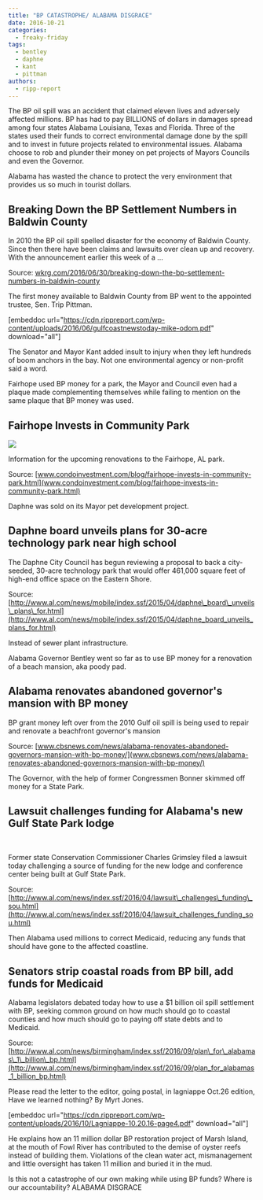 ```yaml
---
title: "BP CATASTROPHE/ ALABAMA DISGRACE"
date: 2016-10-21
categories: 
  - freaky-friday
tags: 
  - bentley
  - daphne
  - kant
  - pittman
authors: 
  - ripp-report
---
```


The BP oil spill was an accident that claimed eleven lives and adversely affected millions. BP has had to pay BILLIONS of dollars in damages spread among four states Alabama Louisiana, Texas and Florida. Three of the states used their funds to correct environmental damage done by the spill and to invest in future projects related to environmental issues. Alabama choose to rob and plunder their money on pet projects of Mayors Councils and even the Governor.

Alabama has wasted the chance to protect the very environment that provides us so much in tourist dollars.

## Breaking Down the BP Settlement Numbers in Baldwin County

In 2010 the BP oil spill spelled disaster for the economy of Baldwin County. Since then there have been claims and lawsuits over clean up and recovery. With the announcement earlier this week of a …

Source: [wkrg.com/2016/06/30/breaking-down-the-bp-settlement-numbers-in-baldwin-county](http://wkrg.com/2016/06/30/breaking-down-the-bp-settlement-numbers-in-baldwin-county)

The first money available to Baldwin County from BP went to the appointed trustee, Sen. Trip Pittman.

\[embeddoc url="https://cdn.rippreport.com/wp-content/uploads/2016/06/gulfcoastnewstoday-mike-odom.pdf" download="all"\]

The Senator and Mayor Kant added insult to injury when they left hundreds of boom anchors in the bay. Not one environmental agency or non-profit said a word.

Fairhope used BP money for a park, the Mayor and Council even had a plaque made complementing themselves while failing to mention on the same plaque that BP money was used.

## Fairhope Invests in Community Park

![](https://cdn.rippreport.com/wp-content/uploads/2016/10/fairhope-property_308.jpg)

Information for the upcoming renovations to the Fairhope, AL park.

Source: [www.condoinvestment.com/blog/fairhope-invests-in-community-park.html](www.condoinvestment.com/blog/fairhope-invests-in-community-park.html)

Daphne was sold on its Mayor pet development project.

## Daphne board unveils plans for 30-acre technology park near high school

The Daphne City Council has begun reviewing a proposal to back a city-seeded, 30-acre technology park that would offer 461,000 square feet of high-end office space on the Eastern Shore.

Source: [http://www.al.com/news/mobile/index.ssf/2015/04/daphne\_board\_unveils\_plans\_for.html](http://www.al.com/news/mobile/index.ssf/2015/04/daphne_board_unveils_plans_for.html)

Instead of sewer plant infrastructure.

Alabama Governor Bentley went so far as to use BP money for a renovation of a beach mansion, aka poody pad.

## Alabama renovates abandoned governor's mansion with BP money

BP grant money left over from the 2010 Gulf oil spill is being used to repair and renovate a beachfront governor's mansion

Source: [www.cbsnews.com/news/alabama-renovates-abandoned-governors-mansion-with-bp-money/](www.cbsnews.com/news/alabama-renovates-abandoned-governors-mansion-with-bp-money/)

The Governor, with the help of former Congressmen Bonner skimmed off money for a State Park.

## Lawsuit challenges funding for Alabama's new Gulf State Park lodge

 

Former state Conservation Commissioner Charles Grimsley filed a lawsuit today challenging a source of funding for the new lodge and conference center being built at Gulf State Park.

Source:[http://www.al.com/news/index.ssf/2016/04/lawsuit\_challenges\_funding\_sou.html](http://www.al.com/news/index.ssf/2016/04/lawsuit_challenges_funding_sou.html)

Then Alabama used millions to correct Medicaid, reducing any funds that should have gone to the affected coastline.

## Senators strip coastal roads from BP bill, add funds for Medicaid

Alabama legislators debated today how to use a $1 billion oil spill settlement with BP, seeking common ground on how much should go to coastal counties and how much should go to paying off state debts and to Medicaid.

Source:[http://www.al.com/news/birmingham/index.ssf/2016/09/plan\_for\_alabamas\_1\_billion\_bp.html](http://www.al.com/news/birmingham/index.ssf/2016/09/plan_for_alabamas_1_billion_bp.html)

Please read the letter to the editor, going postal, in lagniappe Oct.26 edition, Have we learned nothing? By Myrt Jones.

\[embeddoc url="https://cdn.rippreport.com/wp-content/uploads/2016/10/Lagniappe-10.20.16-page4.pdf" download="all"\]

He explains how an 11 million dollar BP restoration project of Marsh Island, at the mouth of Fowl River has contributed to the demise of oyster reefs instead of building them. Violations of the clean water act, mismanagement and little oversight has taken 11 million and buried it in the mud.

Is this not a catastrophe of our own making while using BP funds? Where is our accountability? ALABAMA DISGRACE
